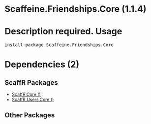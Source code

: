﻿Scaffeine.Friendships.Core (1.1.4)
======
Description required.
Usage
======
<pre>install-package Scaffeine.Friendships.Core</pre>
Dependencies (2)
=====

ScaffR Packages
------
* [ScaffR.Core ()](https://github.com/wcpro/ScaffR/tree/master/src/ScaffR.Core)
* [ScaffR.Users.Core ()](https://github.com/wcpro/ScaffR/tree/master/src/ScaffR.Users.Core)

Other Packages
------
